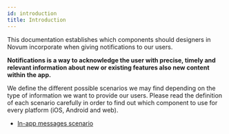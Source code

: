 ```yaml
---
id: introduction
title: Introduction
---
```


This documentation establishes which components should designers in Novum incorporate when giving notifications to our users.

**Notifications is a way to acknowledge the user with precise, timely and relevant information about new or existing features also new content within the app.**  

We define the different possible scenarios we may find depending on the type of information we want to provide our users. Please read the definition of each scenario carefully in order to find out which component to use for every platform \(iOS, Android and web\).

* [In-app messages scenario](in-app-messages.md)